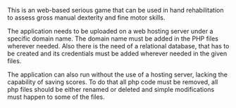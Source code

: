 This is an web-based serious game that can be used in hand rehabilitation to assess gross manual dexterity and fine motor skills.

The application needs to be uploaded on a web hosting server under a specific domain name. The domain name must be added in the PHP files wherever needed. Also there is the need of a relational database, that has to be created and its credentials must be added wherever needed in the given files.

The application can also run without the use of a hosting server, lacking the capability of saving scores. To do that all php code must be removed, all php files should be either renamed or deleted and simple modifications must happen to some of the files.
